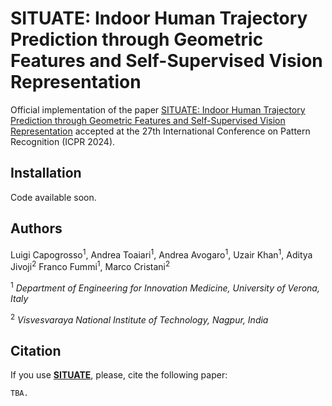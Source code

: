 # SITUATE: Indoor Human Trajectory Prediction through Geometric Features and Self-Supervised Vision Representation #

Official implementation of the paper [SITUATE: Indoor Human Trajectory Prediction through Geometric Features and Self-Supervised Vision Representation](https://intelligolabs.github.io/SITUATE/) accepted at the 27th International Conference on Pattern Recognition (ICPR 2024).

## Installation ##
Code available soon.

## Authors ##
Luigi Capogrosso<sup>1</sup>, Andrea Toaiari<sup>1</sup>, Andrea Avogaro<sup>1</sup>, Uzair Khan<sup>1</sup>, Aditya Jivoji<sup>2</sup> Franco Fummi<sup>1</sup>, Marco Cristani<sup>2</sup>

<sup>1</sup> *Department of Engineering for Innovation Medicine, University of Verona, Italy*

<sup>2</sup> *Visvesvaraya National Institute of Technology, Nagpur, India*

## Citation ##
If you use [**SITUATE**](), please, cite the following paper:
```
TBA.
```
